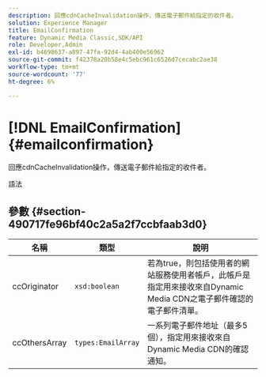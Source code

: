 ```yaml
---
description: 回應cdnCacheInvalidation操作，傳送電子郵件給指定的收件者。
solution: Experience Manager
title: EmailConfirmation
feature: Dynamic Media Classic,SDK/API
role: Developer,Admin
exl-id: b4698637-a897-47fa-92d4-4ab400e56962
source-git-commit: f42378a20b58e4c5ebc961c6526d7cecabc2ae38
workflow-type: tm+mt
source-wordcount: '77'
ht-degree: 6%

---
```


# [!DNL EmailConfirmation]{#emailconfirmation}

回應cdnCacheInvalidation操作，傳送電子郵件給指定的收件者。

語法

## 參數 {#section-490717fe96bf40c2a5a2f7ccbfaab3d0}

| 名稱 | 類型 | 說明 |
|---|---|---|
| ccOriginator | `xsd:boolean` | 若為true，則包括使用者的網站服務使用者帳戶，此帳戶是指定用來接收來自Dynamic Media CDN之電子郵件確認的電子郵件清單。 |
| ccOthersArray | `types:EmailArray` | 一系列電子郵件地址（最多5個），指定用來接收來自Dynamic Media CDN的確認通知。 |
